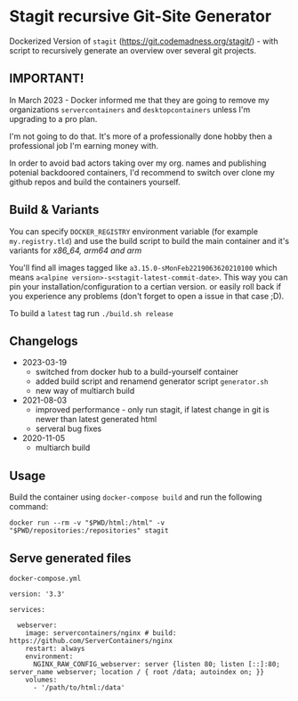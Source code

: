 Stagit recursive Git-Site Generator
=====================================

Dockerized Version of `stagit` (https://git.codemadness.org/stagit/) - with script to recursively generate an overview over several git projects.

## IMPORTANT!

In March 2023 - Docker informed me that they are going to remove my 
organizations `servercontainers` and `desktopcontainers` unless 
I'm upgrading to a pro plan.

I'm not going to do that. It's more of a professionally done hobby then a
professional job I'm earning money with.

In order to avoid bad actors taking over my org. names and publishing potenial
backdoored containers, I'd recommend to switch over clone my github repos and
build the containers yourself.

## Build & Variants

You can specify `DOCKER_REGISTRY` environment variable (for example `my.registry.tld`)
and use the build script to build the main container and it's variants for _x86_64, arm64 and arm_

You'll find all images tagged like `a3.15.0-sMonFeb2219063620210100` which means `a<alpine version>-s<stagit-latest-commit-date>`.
This way you can pin your installation/configuration to a certian version. or easily roll back if you experience any problems
(don't forget to open a issue in that case ;D).

To build a `latest` tag run `./build.sh release`

## Changelogs

* 2023-03-19
    * switched from docker hub to a build-yourself container
    * added build script and renamend generator script `generator.sh`
    * new way of multiarch build
* 2021-08-03
    * improved performance - only run stagit, if latest change in git is newer than latest generated html
    * serveral bug fixes
* 2020-11-05
    * multiarch build

## Usage

Build the container using `docker-compose build` and run the following command:

```
docker run --rm -v "$PWD/html:/html" -v "$PWD/repositories:/repositories" stagit
```

## Serve generated files

`docker-compose.yml`

```
version: '3.3'

services:

  webserver:
    image: servercontainers/nginx # build: https://github.com/ServerContainers/nginx
    restart: always
    environment:
      NGINX_RAW_CONFIG_webserver: server {listen 80; listen [::]:80; server_name webserver; location / { root /data; autoindex on; }}
    volumes:
      - '/path/to/html:/data'
```
